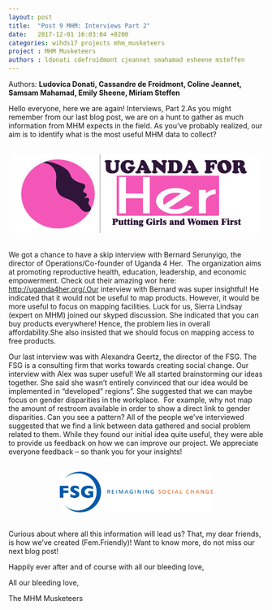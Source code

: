 ```yaml
---
layout: post
title:  "Post 9 MHM: Interviews Part 2"
date:   2017-12-01 16:03:04 +0200
categories: wihds17 projects mhm_musketeers
project : MHM Musketeers
authors : ldonati cdefroidmont cjeannet smahamad esheene msteffen
---
```


Authors: **Ludovica Donati, Cassandre de Froidmont, Coline Jeannet, Samsam Mahamad, Emily Sheene, Miriam Steffen**


Hello everyone, here we are again! Interviews, Part 2.As you might remember from our last blog post, we are on a hunt to gather as much information from MHM expects in the field. As you’ve probably realized, our
aim is to identify what is the most useful MHM data to collect? 


<br>
<center><img src="/images/ugandaforher-final-logo.jpg " alt=""  width="60%"></center>
<br>

We got a chance to have a skip interview with Bernard Serunyigo, the director of Operations/Co-founder of Uganda 4 Her.  The organization aims at promoting reproductive health, education, leadership, and economic empowerment. Check out their amazing wor here: http://uganda4her.org/.Our interview with Bernard was super insightful! He indicated that it would not
be useful to map products. However, it would be more useful to focus on mapping facilities. Luck for us, Sierra Lindsay (expert on MHM) joined our skyped discussion. She indicated that you can buy products everywhere! Hence, the problem lies in overall affordability.She also insisted that we should focus on mapping access to free products.


Our last interview was with Alexandra Geertz, the director of the FSG. The FSG is a consulting firm that works towards creating social change. Our interview with Alex was super useful! We all started brainstorming our ideas together. She said she wasn’t entirely convinced that our idea would be implemented in “developed” regions”. She suggested that we can maybe focus on gender
disparities in the workplace.  For example, why not map the amount of restroom available in order to show a direct
link to gender disparities. Can you see a pattern? All of the people we’ve interviewed suggested that we find a link between data gathered and social problem related to them. While they found our initial idea quite useful, they were able to provide us feedback on how we can improve our project. We appreciate everyone feedback – so thank you for your insights! 

<br>
<center><img src="/images/FSG Logo.jpg  " alt=""  width="60%"></center>
<br>

Curious about where all this information will lead us? That, my dear friends, is how we’ve created (Fem.Friendly)! Want to know
more, do not miss our next blog post! 

Happily ever after and of course with all our bleeding love,  

All our bleeding love,

The MHM Musketeers
